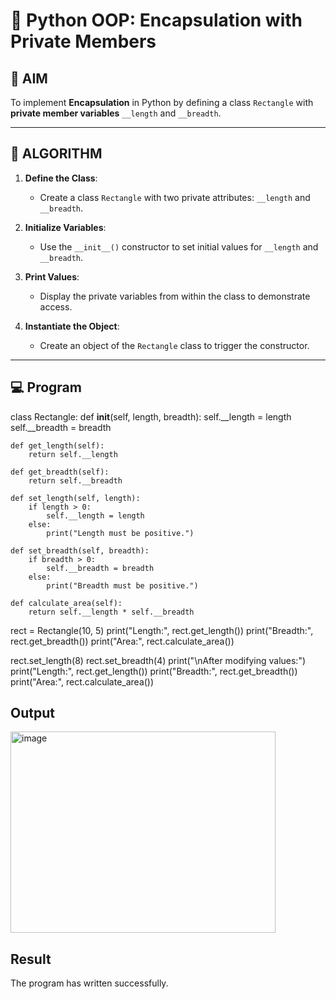 # 🐍 Python OOP: Encapsulation with Private Members

## 🎯 AIM

To implement **Encapsulation** in Python by defining a class `Rectangle` with **private member variables** `__length` and `__breadth`.

---

## 🧠 ALGORITHM

1. **Define the Class**:
   - Create a class `Rectangle` with two private attributes: `__length` and `__breadth`.

2. **Initialize Variables**:
   - Use the `__init__()` constructor to set initial values for `__length` and `__breadth`.

3. **Print Values**:
   - Display the private variables from within the class to demonstrate access.

4. **Instantiate the Object**:
   - Create an object of the `Rectangle` class to trigger the constructor.

---

## 💻 Program

class Rectangle:
    def __init__(self, length, breadth):
        self.__length = length
        self.__breadth = breadth

    def get_length(self):
        return self.__length

    def get_breadth(self):
        return self.__breadth

    def set_length(self, length):
        if length > 0:
            self.__length = length
        else:
            print("Length must be positive.")

    def set_breadth(self, breadth):
        if breadth > 0:
            self.__breadth = breadth
        else:
            print("Breadth must be positive.")

    def calculate_area(self):
        return self.__length * self.__breadth


rect = Rectangle(10, 5)
print("Length:", rect.get_length())
print("Breadth:", rect.get_breadth())
print("Area:", rect.calculate_area())

rect.set_length(8)
rect.set_breadth(4)
print("\nAfter modifying values:")
print("Length:", rect.get_length())
print("Breadth:", rect.get_breadth())
print("Area:", rect.calculate_area())


## Output

<img width="424" height="322" alt="image" src="https://github.com/user-attachments/assets/b0680f59-faed-4064-abc9-ebff502dc7b1" />

## Result
The program has written successfully.
